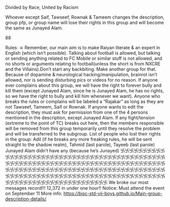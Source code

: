 Divided by Race, United by Racism

Whoever except Saif, Tawseef, Rownak & Tameem changes the description, group pfp, or group name will lose their rights in this group and will become the same as Junayed Alam.

88

Rules:
☠ Remember, our main aim is to make Raiyan literate & an expert in English (which isn’t possible). Talking about football is allowed, but talking or sending anything related to FC Mobile or similar stuff is not allowed, and no shorts or arguments relating to football(unless the short is from NXCRE and the Villains).Don’t start any backbiting. Make another group for that. Because of dopamine & neurological hacking/manipulation, brainrot isn’t allowed, nor is sending disturbing pics or videos for no reason.
If anyone ever complains about this group, we will have the right to forever bully and kill them (except Junayed Alam, since he is Junayed Alam, he has no rights, so we have the right to bully and kill him whenever we want). Anyone who breaks the rules or complains will be labeled a “Rajakar” as long as they are not Tawseef, Tameem, Saif or Rownak.
If anyone wants to edit the description, they must ask for permission from one of the 4 persons mentioned in the description, except Junayed Alam. If any fight/tension (extreme to the point of TC) breaks out here, then the members responsible will be removed from this group temporarily until they resolve the problem and will be transferred to the subgroup.
List of people who lost their rights in the group:
Adil (if he breaks any more freaking rules, he will be sent straight to the shadow realm), Tahmid (last parole), Tayeeb (last parole) Junayed Alam didn’t have any (because he’s Junayed)
卐卐卐卐卐卐卐卐卐卐卐卐卐卐卐卐卐卐卐卐卐卐卐卐卐卐卐卐卐卐卐卐卐卐卐卐卐卐卐卐卐卐卐卐卐卐卐卐卐卐卐卐卐卐卐卐卐卐卐卐卐卐卐卐卐卐卐卐卐卐卐卐卐卐卐卐卐卐卐卐卐卐卐卐卐卐卐卐卐卐卐卐卐卐卐卐卐卐卐卐卐卐卐卐卐卐卐卐卐卐卐卐卐卐卐卐卐卐卐卐卐卐卐卐卐卐卐卐卐卐卐卐卐卐卐卐卐卐卐卐卐卐卐卐卐卐卐卐卐卐卐卐卐卐卐卐卐卐卐卐卐卐卐卐卐卐卐卐卐卐卐卐卐卐卐卐卐
We broke our most messages record!!! 12,372 in under one hour!!
Notice: Must attend the event on September 11
More info:
https://bisc-std-vii-boys.github.io/Main-group-description-details/ 
